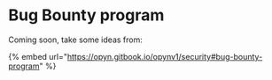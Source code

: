 # Bug Bounty program

Coming soon, take some ideas from:

{% embed url="https://opyn.gitbook.io/opynv1/security#bug-bounty-program" %}
